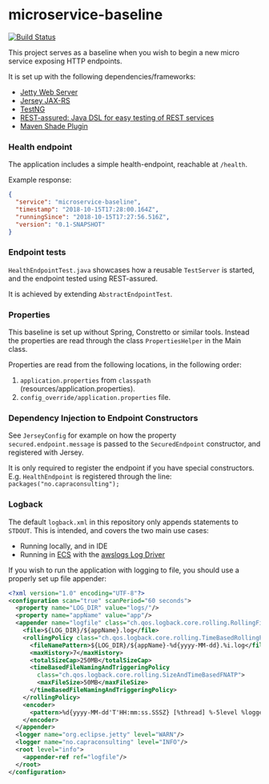 # microservice-baseline

[![Build Status](https://jenkins.capra.tv/buildStatus/icon?job=cals-microservice-baseline/master)](https://jenkins.capra.tv/job/cals-microservice-baseline/job/master/)

This project serves as a baseline when you wish to begin a
new micro service exposing HTTP endpoints.

It is set up with the following dependencies/frameworks:

* [Jetty Web Server](https://www.eclipse.org/jetty/)
* [Jersey JAX-RS](https://jersey.github.io/)
* [TestNG](https://github.com/cbeust/testng)
* [REST-assured: Java DSL for easy testing of REST services](
  https://github.com/rest-assured/rest-assured)
* [Maven Shade Plugin](https://maven.apache.org/plugins/maven-shade-plugin/)

### Health endpoint

The application includes a simple health-endpoint, reachable at `/health`.

Example response:

```json
{
  "service": "microservice-baseline",
  "timestamp": "2018-10-15T17:28:00.164Z",
  "runningSince": "2018-10-15T17:27:56.516Z",
  "version": "0.1-SNAPSHOT"
}
```

### Endpoint tests

`HealthEndpointTest.java` showcases how a reusable `TestServer` is started,
and the endpoint tested using REST-assured.

It is achieved by extending `AbstractEndpointTest`.

### Properties

This baseline is set up without Spring, Constretto or similar tools.
Instead the properties are read through the class `PropertiesHelper` in
the Main class.

Properties are read from the following locations, in the following order:

1. `application.properties` from `classpath` (resources/application.properties).
2. `config_override/application.properties` file.

### Dependency Injection to Endpoint Constructors

See `JerseyConfig` for example on how the property `secured.endpoint.message`
is passed to the `SecuredEndpoint` constructor, and registered with Jersey.

It is only required to register the endpoint if you have special constructors.
E.g. `HealthEndpoint` is registered through the line: `packages("no.capraconsulting");`

### Logback

The default `logback.xml` in this repository only appends statements to `STDOUT`.
This is intended, and covers the two main use cases:

* Running locally, and in IDE
* Running in [ECS](https://aws.amazon.com/ecs/) with the [awslogs Log Driver](
  https://docs.aws.amazon.com/AmazonECS/latest/developerguide/using_awslogs.html)

If you wish to run the application with logging to file, you should use a
properly set up file appender:

```xml
<?xml version="1.0" encoding="UTF-8"?>
<configuration scan="true" scanPeriod="60 seconds">
  <property name="LOG_DIR" value="logs/"/>
  <property name="appName" value="app"/>
  <appender name="logfile" class="ch.qos.logback.core.rolling.RollingFileAppender">
    <file>${LOG_DIR}/${appName}.log</file>
    <rollingPolicy class="ch.qos.logback.core.rolling.TimeBasedRollingPolicy">
      <fileNamePattern>${LOG_DIR}/${appName}-%d{yyyy-MM-dd}.%i.log</fileNamePattern>
      <maxHistory>7</maxHistory>
      <totalSizeCap>250MB</totalSizeCap>
      <timeBasedFileNamingAndTriggeringPolicy
        class="ch.qos.logback.core.rolling.SizeAndTimeBasedFNATP">
        <maxFileSize>50MB</maxFileSize>
      </timeBasedFileNamingAndTriggeringPolicy>
    </rollingPolicy>
    <encoder>
      <pattern>%d{yyyy-MM-dd'T'HH:mm:ss.SSSZ} [%thread] %-5level %logger{35} - %msg%n</pattern>
    </encoder>
  </appender>
  <logger name="org.eclipse.jetty" level="WARN"/>
  <logger name="no.capraconsulting" level="INFO"/>
  <root level="info">
    <appender-ref ref="logfile"/>
  </root>
</configuration>
```
